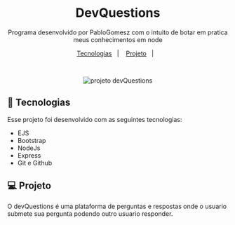 <h1 align="center"> DevQuestions</h1>

<p align="center">
Programa desenvolvido por PabloGomesz com o intuito de botar em pratica meus conhecimentos em node<br/>
</p>

<p align="center">
  <a href="#-tecnologias">Tecnologias</a>&nbsp;&nbsp;&nbsp;|&nbsp;&nbsp;&nbsp;
  <a href="#-projeto">Projeto</a>&nbsp;&nbsp;&nbsp;|&nbsp;&nbsp;&nbsp;
</p>
<br>

<p align="center">
  <img alt="projeto devQuestions" src="public/img/imagemDev.PNG width:100%">
</p>

## 🚀 Tecnologias

Esse projeto foi desenvolvido com as seguintes tecnologias:

- EJS
- Bootstrap
- NodeJs
- Express
- Git e Github

## 💻 Projeto

O devQuestions é uma plataforma de perguntas e respostas onde o usuario submete sua pergunta podendo outro usuario responder.


